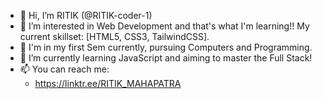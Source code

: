 - 👋 Hi, I’m RITIK (@RITIK-coder-1)
- 👀 I’m interested in Web Development and that's what I'm learning!! My current skillset: [HTML5, CSS3, TailwindCSS].
- 🌱 I'm in my first Sem currently, pursuing Computers and Programming. 
- 🌱 I’m currently learning JavaScript and aiming to master the Full Stack!
- 📫 You can reach me:
   - https://linktr.ee/RITIK_MAHAPATRA

